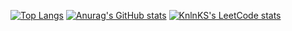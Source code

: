 [![Top Langs](https://github-readme-stats.vercel.app/api/top-langs/?username=lilbtr)](https://github.com/anuraghazra/github-readme-stats)
[![Anurag's GitHub stats](https://github-readme-stats.vercel.app/api?username=lilbtr)](https://github.com/anuraghazra/github-readme-stats)
[![KnlnKS's LeetCode stats](https://leetcode-stats-six.vercel.app/api?username=LilBtr&theme=dark)](https://github.com/LilBtr/leetcode-stats)
